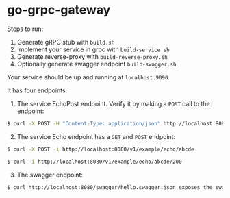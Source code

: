 # go-grpc-gateway


Steps to run:

1. Generate gRPC stub with `build.sh`
2. Implement your service in grpc with `build-service.sh`
3. Generate reverse-proxy with `build-reverse-proxy.sh`
4. Optionally generate swagger endpoint `build-swagger.sh`

Your service should be up and running at `localhost:9090`.

It has four endpoints:

1. The service EchoPost endpoint. Verify it by making a `POST` call to the endpoint:

```bash
$ curl -X POST -H "Content-Type: application/json" http://localhost:8080/v1/example/echo_post -d '{"value":"100"}'
```

2. The service Echo endpoint has a `GET` and `POST` endpoint:
```bash
$ curl -X POST -i http://localhost:8080/v1/example/echo/abcde

$ curl -i http://localhost:8080/v1/example/echo/abcde/200
```

3. The swagger endpoint:

```bash
$ curl http://localhost:8080/swagger/hello.swagger.json exposes the swagger endpoint
```
